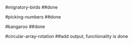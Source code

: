#migratory-birds
##done

#picking-numbers
##done

#kangaroo
##done

#circular-array-rotation
##add output, functionality is done
